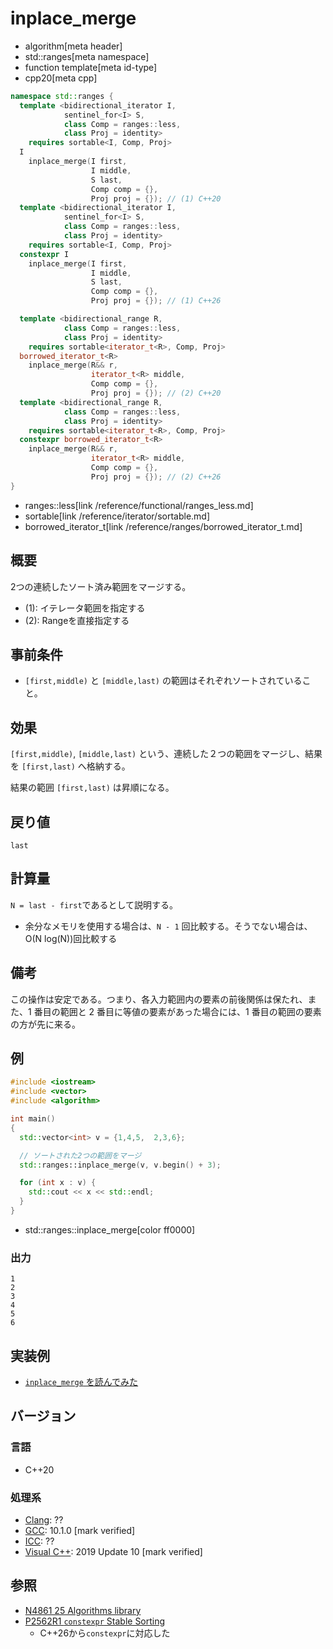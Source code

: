 # inplace_merge
* algorithm[meta header]
* std::ranges[meta namespace]
* function template[meta id-type]
* cpp20[meta cpp]

```cpp
namespace std::ranges {
  template <bidirectional_iterator I,
            sentinel_for<I> S,
            class Comp = ranges::less,
            class Proj = identity>
    requires sortable<I, Comp, Proj>
  I
    inplace_merge(I first,
                  I middle,
                  S last,
                  Comp comp = {},
                  Proj proj = {}); // (1) C++20
  template <bidirectional_iterator I,
            sentinel_for<I> S,
            class Comp = ranges::less,
            class Proj = identity>
    requires sortable<I, Comp, Proj>
  constexpr I
    inplace_merge(I first,
                  I middle,
                  S last,
                  Comp comp = {},
                  Proj proj = {}); // (1) C++26

  template <bidirectional_range R,
            class Comp = ranges::less,
            class Proj = identity>
    requires sortable<iterator_t<R>, Comp, Proj>
  borrowed_iterator_t<R>
    inplace_merge(R&& r,
                  iterator_t<R> middle,
                  Comp comp = {},
                  Proj proj = {}); // (2) C++20
  template <bidirectional_range R,
            class Comp = ranges::less,
            class Proj = identity>
    requires sortable<iterator_t<R>, Comp, Proj>
  constexpr borrowed_iterator_t<R>
    inplace_merge(R&& r,
                  iterator_t<R> middle,
                  Comp comp = {},
                  Proj proj = {}); // (2) C++26
}
```
* ranges::less[link /reference/functional/ranges_less.md]
* sortable[link /reference/iterator/sortable.md]
* borrowed_iterator_t[link /reference/ranges/borrowed_iterator_t.md]

## 概要
2つの連続したソート済み範囲をマージする。

- (1): イテレータ範囲を指定する
- (2): Rangeを直接指定する

## 事前条件
- `[first,middle)` と `[middle,last)` の範囲はそれぞれソートされていること。


## 効果
`[first,middle)`, `[middle,last)` という、連続した２つの範囲をマージし、結果を `[first,last)` へ格納する。

結果の範囲 `[first,last)` は昇順になる。


## 戻り値
`last`


## 計算量
`N = last - first`であるとして説明する。

- 余分なメモリを使用する場合は、`N - 1` 回比較する。そうでない場合は、O(N log(N))回比較する

## 備考
この操作は安定である。つまり、各入力範囲内の要素の前後関係は保たれ、また、1 番目の範囲と 2 番目に等値の要素があった場合には、1 番目の範囲の要素の方が先に来る。


## 例
```cpp example
#include <iostream>
#include <vector>
#include <algorithm>

int main()
{
  std::vector<int> v = {1,4,5,  2,3,6};

  // ソートされた2つの範囲をマージ
  std::ranges::inplace_merge(v, v.begin() + 3);

  for (int x : v) {
    std::cout << x << std::endl;
  }
}
```
* std::ranges::inplace_merge[color ff0000]

### 出力
```
1
2
3
4
5
6
```

## 実装例
- [`inplace_merge` を読んでみた](http://www.kmonos.net/wlog/115.html#_2300101215)

## バージョン
### 言語
- C++20

### 処理系
- [Clang](/implementation.md#clang): ??
- [GCC](/implementation.md#gcc): 10.1.0 [mark verified]
- [ICC](/implementation.md#icc): ??
- [Visual C++](/implementation.md#visual_cpp): 2019 Update 10 [mark verified]

## 参照
- [N4861 25 Algorithms library](https://timsong-cpp.github.io/cppwp/n4861/algorithms)
- [P2562R1 `constexpr` Stable Sorting](https://open-std.org/jtc1/sc22/wg21/docs/papers/2022/p2562r1.pdf)
    - C++26から`constexpr`に対応した
